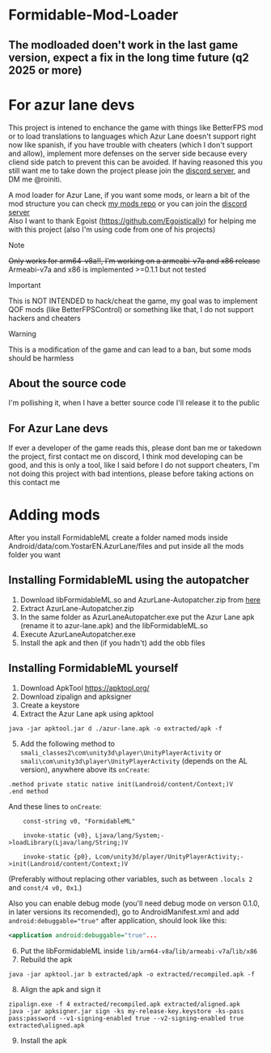# Formidable-Mod-Loader

## The modloaded doen't work in the last game version, expect a fix in the long time future (q2 2025 or more)

# For azur lane devs 
This project is intened to enchance the game with things like BetterFPS mod or to load translations to languages which Azur Lane doesn't support right now like spanish, if you have trouble with cheaters (which I don't support and allow), implement more defenses on the server side because every cliend side patch to prevent this can be avoided.
If having reasoned this you still want me to take down the project please join the [discord server](https://discord.gg/Wg3pNmmS5J), and DM me @roiniti.


A mod loader for Azur Lane, if you want some mods, or learn a bit of the mod structure you can check [my mods repo](https://github.com/roiniti/Azur-Lane-Mods/tree/main) or you can join the [discord server](https://discord.gg/Wg3pNmmS5J)  
Also I want to thank Egoist (https://github.com/Egoistically) for helping me with this project (also I'm using code from one of his projects)
> [!NOTE]
> ~~Only works for arm64-v8a!!, I'm working on a armeabi-v7a and x86 release~~
> Armeabi-v7a and x86 is implemented >=0.1.1 but not tested

> [!IMPORTANT]
> This is NOT INTENDED to hack/cheat the game, my goal was to implement QOF mods (like BetterFPSControl) or something like that, I do not support hackers and cheaters

> [!WARNING]
> This is a modification of the game and can lead to a ban, but some mods should be harmless

## About the source code
I'm pollishing it, when I have a better source code I'll release it to the public

## For Azur Lane devs
If ever a developer of the game reads this, please dont ban me or takedown the project, first contact me on discord, I think mod developing can be good, and this is only a tool, like I said before I do not support cheaters, I'm not doing this project with bad intentions, please before taking actions on this contact me

# Adding mods
After you install FormidableML create a folder named mods inside Android/data/com.YostarEN.AzurLane/files and put inside all the mods folder you want

## Installing FormidableML using the autopatcher
1. Download libFormidableML.so and AzurLane-Autopatcher.zip from [here](https://github.com/roiniti/Formidable-Mod-Loader/releases/tag/FormidableML-0.1.0)
2. Extract AzurLane-Autopatcher.zip
3. In the same folder as AzurLaneAutopatcher.exe put the Azur Lane apk (rename it to azur-lane.apk) and the libFormidableML.so
4. Execute AzurLaneAutopatcher.exe
5. Install the apk and then (if you hadn't) add the obb files

## Installing FormidableML yourself
1. Download ApkTool https://apktool.org/
2. Download zipalign and apksigner
3. Create a keystore
4. Extract the Azur Lane apk using apktool
```
java -jar apktool.jar d ./azur-lane.apk -o extracted/apk -f
```
5. Add the following method to `smali_classes2\com\unity3d\player\UnityPlayerActivity` or `smali\com\unity3d\player\UnityPlayerActivity` (depends on the AL version), anywhere above its `onCreate`:
```smali
.method private static native init(Landroid/content/Context;)V
.end method
```
And these lines to `onCreate`:
```smali
	const-string v0, "FormidableML"

	invoke-static {v0}, Ljava/lang/System;->loadLibrary(Ljava/lang/String;)V

	invoke-static {p0}, Lcom/unity3d/player/UnityPlayerActivity;->init(Landroid/content/Context;)V
```
(Preferably without replacing other variables, such as between `.locals 2` and `const/4 v0, 0x1`.)  
  
Also you can enable debug mode (you'll need debug mode on verson 0.1.0, in later versions its recomended), go to AndroidManifest.xml and add `android:debuggable="true"` after application, should look like this:
```xml
<application android:debuggable="true"...
```
6. Put the libFormidableML inside `lib/arm64-v8a`/`lib/armeabi-v7a`/`lib/x86`
7. Rebuild the apk
```
java -jar apktool.jar b extracted/apk -o extracted/recompiled.apk -f
```
8. Align the apk and sign it
```
zipalign.exe -f 4 extracted/recompiled.apk extracted/aligned.apk
java -jar apksigner.jar sign -ks my-release-key.keystore -ks-pass pass:password --v1-signing-enabled true --v2-signing-enabled true extracted\aligned.apk
```
9. Install the apk

